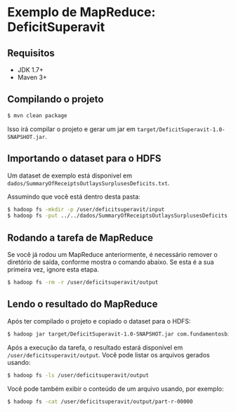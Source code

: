 # Exemplo de MapReduce: DeficitSuperavit

## Requisitos

- JDK 1.7+
- Maven 3+

## Compilando o projeto

```bash
$ mvn clean package
```

Isso irá compilar o projeto e gerar um jar em `target/DeficitSuperavit-1.0-SNAPSHOT.jar`.

## Importando o dataset para o HDFS

Um dataset de exemplo está disponivel em `dados/SummaryOfReceiptsOutlaysSurplusesDeficits.txt`.

Assumindo que você está dentro desta pasta:

```bash
$ hadoop fs -mkdir -p /user/deficitsuperavit/input
$ hadoop fs -put ../../dados/SummaryOfReceiptsOutlaysSurplusesDeficits.txt /user/deficitsuperavit/input
```

## Rodando a tarefa de MapReduce

Se você já rodou um MapReduce anteriormente, é necessário remover o diretório de saída, conforme mostra o comando abaixo. Se esta é a sua primeira vez, ignore esta etapa.

```bash
$ hadoop fs -rm -r /user/deficitsuperavit/output
```

## Lendo o resultado do MapReduce

Após ter compilado o projeto e copiado o dataset para o HDFS:

```bash
$ hadoop jar target/DeficitSuperavit-1.0-SNAPSHOT.jar com.fundamentosbigdata.DeficitSuperavitDriver /user/deficitsuperavit/input /user/deficitsuperavit/output
```

Após a execução da tarefa, o resultado estará disponível em `/user/deficitsuperavit/output`. Você pode listar os arquivos gerados usando:

```bash
$ hadoop fs -ls /user/deficitsuperavit/output
```

Você pode também exibir o conteúdo de um arquivo usando, por exemplo:

```bash
$ hadoop fs -cat /user/deficitsuperavit/output/part-r-00000
```
